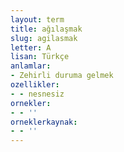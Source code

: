 ```yaml
---
layout: term
title: ağılaşmak
slug: agilasmak
letter: A
lisan: Türkçe
anlamlar:
- Zehirli duruma gelmek
ozellikler:
- - nesnesiz
ornekler:
- - ''
orneklerkaynak:
- - ''
---
```


